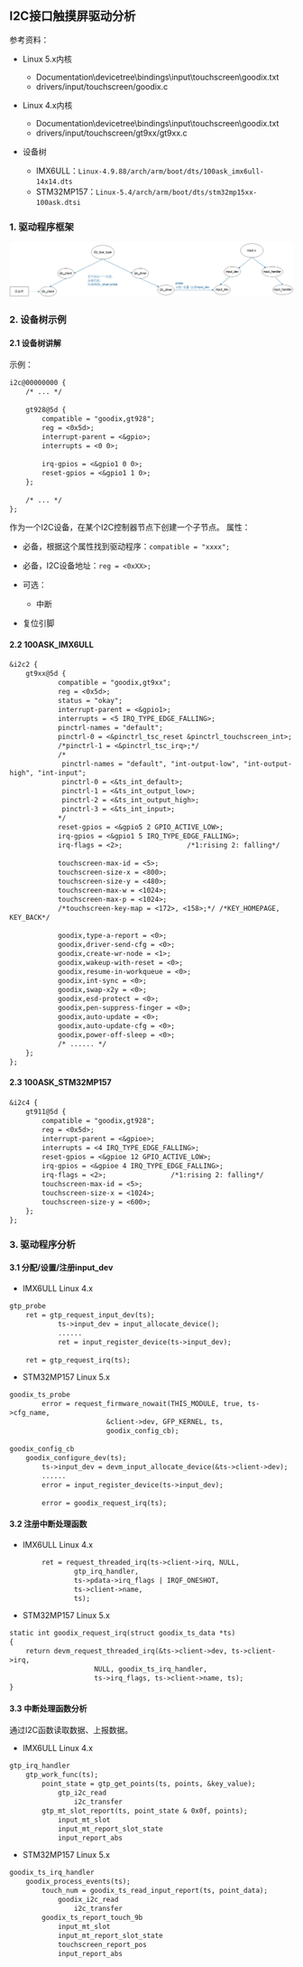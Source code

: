 ## I2C接口触摸屏驱动分析

参考资料：

* Linux 5.x内核

  * Documentation\devicetree\bindings\input\touchscreen\goodix.txt
  * drivers/input/touchscreen/goodix.c
* Linux 4.x内核
  * Documentation\devicetree\bindings\input\touchscreen\goodix.txt
  * drivers/input/touchscreen/gt9xx/gt9xx.c

* 设备树

  * IMX6ULL：`Linux-4.9.88/arch/arm/boot/dts/100ask_imx6ull-14x14.dts`
  * STM32MP157：`Linux-5.4/arch/arm/boot/dts/stm32mp15xx-100ask.dtsi`
  
  

### 1. 驱动程序框架

![image-20210331151038656](pic/05_Input/18_i2c_input_block.png)



### 2. 设备树示例

#### 2.1 设备树讲解

示例：

```shell
i2c@00000000 {
	/* ... */

	gt928@5d {
		compatible = "goodix,gt928";
		reg = <0x5d>;
		interrupt-parent = <&gpio>;
		interrupts = <0 0>;

		irq-gpios = <&gpio1 0 0>;
		reset-gpios = <&gpio1 1 0>;
	};

	/* ... */
};

```



作为一个I2C设备，在某个I2C控制器节点下创建一个子节点。
属性：

* 必备，根据这个属性找到驱动程序：`compatible = "xxxx";`
* 必备，I2C设备地址：`reg = <0xXX>;`
* 可选：

  * 中断
* 复位引脚

#### 2.2 100ASK_IMX6ULL

```shell
&i2c2 {
	gt9xx@5d {
			compatible = "goodix,gt9xx";
			reg = <0x5d>;
			status = "okay";
			interrupt-parent = <&gpio1>;
			interrupts = <5 IRQ_TYPE_EDGE_FALLING>;
			pinctrl-names = "default";
			pinctrl-0 = <&pinctrl_tsc_reset &pinctrl_touchscreen_int>;
			/*pinctrl-1 = <&pinctrl_tsc_irq>;*/
			/*
			 pinctrl-names = "default", "int-output-low", "int-output-high", "int-input";
			 pinctrl-0 = <&ts_int_default>;
			 pinctrl-1 = <&ts_int_output_low>;
			 pinctrl-2 = <&ts_int_output_high>;
			 pinctrl-3 = <&ts_int_input>;
			*/
			reset-gpios = <&gpio5 2 GPIO_ACTIVE_LOW>;
			irq-gpios = <&gpio1 5 IRQ_TYPE_EDGE_FALLING>;
			irq-flags = <2>;                /*1:rising 2: falling*/

			touchscreen-max-id = <5>;
			touchscreen-size-x = <800>;
			touchscreen-size-y = <480>;
			touchscreen-max-w = <1024>;
			touchscreen-max-p = <1024>;
			/*touchscreen-key-map = <172>, <158>;*/ /*KEY_HOMEPAGE, KEY_BACK*/

			goodix,type-a-report = <0>;
			goodix,driver-send-cfg = <0>;
			goodix,create-wr-node = <1>;
			goodix,wakeup-with-reset = <0>;
			goodix,resume-in-workqueue = <0>;
			goodix,int-sync = <0>;
			goodix,swap-x2y = <0>;
			goodix,esd-protect = <0>;
			goodix,pen-suppress-finger = <0>;
			goodix,auto-update = <0>;
			goodix,auto-update-cfg = <0>;
			goodix,power-off-sleep = <0>;
			/* ...... */
	};
};	
```

#### 2.3 100ASK_STM32MP157

```shell
&i2c4 {
    gt911@5d {
		compatible = "goodix,gt928";
		reg = <0x5d>;
		interrupt-parent = <&gpioe>;
		interrupts = <4 IRQ_TYPE_EDGE_FALLING>;
		reset-gpios = <&gpioe 12 GPIO_ACTIVE_LOW>;
		irq-gpios = <&gpioe 4 IRQ_TYPE_EDGE_FALLING>;
		irq-flags = <2>;                /*1:rising 2: falling*/
		touchscreen-max-id = <5>;
		touchscreen-size-x = <1024>;
		touchscreen-size-y = <600>;
	};
};
```



### 3. 驱动程序分析

####  3.1 分配/设置/注册input_dev

* IMX6ULL Linux 4.x

```shell
gtp_probe
	ret = gtp_request_input_dev(ts);
			ts->input_dev = input_allocate_device();
			......
			ret = input_register_device(ts->input_dev);

	ret = gtp_request_irq(ts);			
```



* STM32MP157 Linux 5.x

```shell
goodix_ts_probe
		error = request_firmware_nowait(THIS_MODULE, true, ts->cfg_name,
						&client->dev, GFP_KERNEL, ts,
						goodix_config_cb);

goodix_config_cb
	goodix_configure_dev(ts);
		ts->input_dev = devm_input_allocate_device(&ts->client->dev);
		......
		error = input_register_device(ts->input_dev);
		
		error = goodix_request_irq(ts);		
```

  



#### 3.2 注册中断处理函数

* IMX6ULL Linux 4.x

```shell
		ret = request_threaded_irq(ts->client->irq, NULL,
				gtp_irq_handler,
				ts->pdata->irq_flags | IRQF_ONESHOT,
				ts->client->name,
				ts);
```



* STM32MP157 Linux 5.x

```shell
static int goodix_request_irq(struct goodix_ts_data *ts)
{
	return devm_request_threaded_irq(&ts->client->dev, ts->client->irq,
					 NULL, goodix_ts_irq_handler,
					 ts->irq_flags, ts->client->name, ts);
}
```



#### 3.3 中断处理函数分析

通过I2C函数读取数据、上报数据。

* IMX6ULL Linux 4.x

```shell
gtp_irq_handler
	gtp_work_func(ts);
		point_state = gtp_get_points(ts, points, &key_value);
			gtp_i2c_read
				i2c_transfer
		gtp_mt_slot_report(ts, point_state & 0x0f, points);
			input_mt_slot
			input_mt_report_slot_state
			input_report_abs
```



* STM32MP157 Linux 5.x

```shell
goodix_ts_irq_handler
	goodix_process_events(ts);
		touch_num = goodix_ts_read_input_report(ts, point_data);
			goodix_i2c_read
				i2c_transfer
		goodix_ts_report_touch_9b
			input_mt_slot
			input_mt_report_slot_state
			touchscreen_report_pos
			input_report_abs
```

